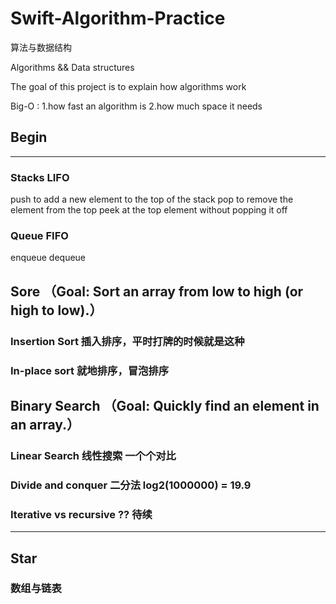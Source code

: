 # Swift-Algorithm-Practice
算法与数据结构

Algorithms && Data structures

The goal of this project is to explain how algorithms work

Big-O :
1.how fast an algorithm is 
2.how much space it needs


## Begin 
-------------------------------------------------------------------
### Stacks LIFO
push to add a new element to the top of the stack
pop to remove the element from the top
peek at the top element without popping it off

### Queue FIFO
enqueue 
dequeue

## Sore （Goal: Sort an array from low to high (or high to low).）
### Insertion Sort 插入排序，平时打牌的时候就是这种
### In-place sort 就地排序，冒泡排序

## Binary Search （Goal: Quickly find an element in an array.）
### Linear Search 线性搜索 一个个对比
### Divide and conquer 二分法 log2(1000000) = 19.9
### Iterative vs recursive ?? 待续


-------------------------------------------------------------------

## Star
### 数组与链表
